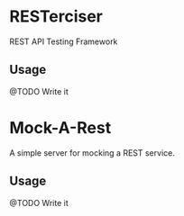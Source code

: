 # RESTerciser #

REST API Testing Framework

## Usage ##
@TODO Write it

# Mock-A-Rest #

A simple server for mocking a REST service.

## Usage ##
@TODO Write it
